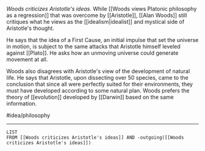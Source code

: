 *Woods criticizes Aristotle's ideas.* While [[Woods views Platonic philosophy as a regression]] that was overcome by [[Aristotle]], [[Alan Woods]] still critiques what he views as the [[idealism|idealist]] and mystical side of Aristotle's thought. 

He says that the idea of a First Cause, an initial impulse that set the universe in motion, is subject to the same attacks that Aristotle himself leveled against [[Plato]]. He asks how an unmoving universe could generate movement at all. 

Woods also disagrees with Aristotle's view of the development of natural life. He says that Aristotle, upon dissecting over 50 species, came to the conclusion that since all were perfectly suited for their environments, they must have developed according to some natural plan. Woods prefers the theory of [[evolution]] developed by [[Darwin]] based on the same information.

#idea/philosophy 

---
```dataview
LIST
FROM [[Woods criticizes Aristotle's ideas]] AND -outgoing([[Woods criticizes Aristotle's ideas]])
```